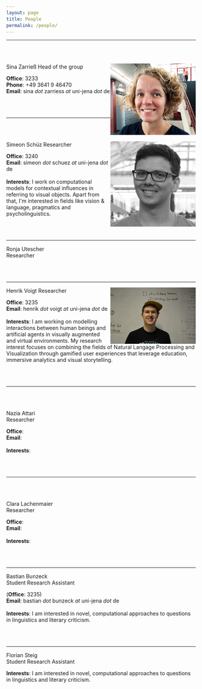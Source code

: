 ```yaml
---
layout: page
title: People
permalink: /people/
---
```


______

<br/><br/>

<img style="float: right; width: 227px;" src="/assets/profilesina.jpg">
  Sina Zarrieß  
  Head of the group  

  __Office__: 3233  
  __Phone__: +49 3641 9 46470    
  __Email__: sina *dot* zarriess *at* uni-jena *dot* de  

<br/><br/>

______

<br/><br/>

<img style="float: right; width: 227px;" src="/assets/simeon.jpg">
  Simeon Schüz  
  Researcher  

  __Office__: 3240  
  __Email__: simeon *dot* schuez *at* uni-jena *dot* de  
  <br/>
  __Interests__: 
  I work on computational models for contextual influences in referring to visual objects. 
  Apart from that, I'm interested in fields like vision & language, pragmatics and psycholinguistics. 

<br/><br/>

______


<!-- <img style="float: right;" src="/assets/profilesina.jpg"> -->
  Ronja Utescher  
  Researcher  

<!-- 
  __Office__: 3233  
  __Phone__: +49 3641 9 46470    
  __Email__: sina *dot* zarriess *at* uni-jena *dot* de  
-->

<br/><br/>

______


<img style="float: right; width: 227px;" src="/assets/henrik.jpg"> 
  Henrik Voigt  
  Researcher  

  __Office__: 3235    
  __Email__: henrik *dot* voigt *at* uni-jena *dot* de  
  <br/>
  __Interests__: 
  I am working on modelling interactions between human beings and artificial agents in visually augmented and virtual environments. 
  My research interest focuses on combining the fields of Natural Langage Processing and Visualization through gamified user experiences 
  that leverage education, immersive analytics and visual storytelling. 

<br/><br/>

______

<br/><br/>

  Nazia Attari  
  Researcher  

  __Office__:     
  __Email__:   
  <br/>
  __Interests__: 

<br/><br/>

______

<br/><br/>

  Clara Lachenmaier  
  Researcher  

  __Office__:     
  __Email__:   
  <br/>
  __Interests__: 
 
<br/><br/>
  
______  

  Bastian Bunzeck  
  Student Research Assistant

  (__Office__: 3235)    
  __Email__: bastian *dot* bunzeck *at* uni-jena *dot* de  
  <br/>
  __Interests__: 
  I am interested in novel, computational approaches to questions in linguistics and literary criticism.
  
<br/><br/>

______  

  Florian Steig  
  Student Research Assistant

  __Interests__: 
  I am interested in novel, computational approaches to questions in linguistics and literary criticism.
  
<br/><br/>
